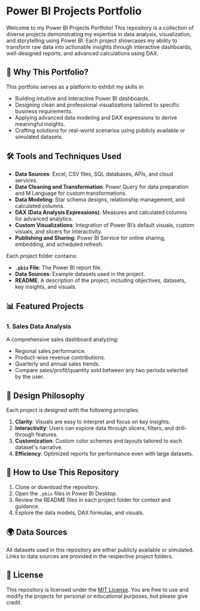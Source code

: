 # Power BI Projects Portfolio

Welcome to my Power BI Projects Portfolio! This repository is a collection of diverse projects demonstrating my expertise in data analysis, visualization, and storytelling using Power BI. Each project showcases my ability to transform raw data into actionable insights through interactive dashboards, well-designed reports, and advanced calculations using DAX.

## 🌟 **Why This Portfolio?**
This portfolio serves as a platform to exhibit my skills in:
- Building intuitive and interactive Power BI dashboards.
- Designing clean and professional visualizations tailored to specific business requirements.
- Applying advanced data modeling and DAX expressions to derive meaningful insights.
- Crafting solutions for real-world scenarios using publicly available or simulated datasets.

## 🛠️ **Tools and Techniques Used**
- **Data Sources**: Excel, CSV files, SQL databases, APIs, and cloud services.
- **Data Cleaning and Transformation**: Power Query for data preparation and M Language for custom transformations.
- **Data Modeling**: Star schema designs, relationship management, and calculated columns.
- **DAX (Data Analysis Expressions)**: Measures and calculated columns for advanced analytics.
- **Custom Visualizations**: Integration of Power BI’s default visuals, custom visuals, and slicers for interactivity.
- **Publishing and Sharing**: Power BI Service for online sharing, embedding, and scheduled refresh.

Each project folder contains:
- **`.pbix` File**: The Power BI report file.
- **Data Sources**: Example datasets used in the project.
- **README**: A description of the project, including objectives, datasets, key insights, and visuals.

## 📊 **Featured Projects**
### 1. **Sales Data Analysis**
A comprehensive sales dashboard analyzing:
- Regional sales performance.
- Product-wise revenue contributions.
- Quarterly and annual sales trends.
- Compare sales/profit/quantity sold between any two periods selected by the user.

## 🎨 **Design Philosophy**
Each project is designed with the following principles:
1. **Clarity**: Visuals are easy to interpret and focus on key insights.
2. **Interactivity**: Users can explore data through slicers, filters, and drill-through features.
3. **Customization**: Custom color schemes and layouts tailored to each dataset's narrative.
4. **Efficiency**: Optimized reports for performance even with large datasets.

## 🔧 **How to Use This Repository**
1. Clone or download the repository.
2. Open the `.pbix` files in Power BI Desktop.
3. Review the README files in each project folder for context and guidance.
4. Explore the data models, DAX formulas, and visuals.

## 🌍 **Data Sources**
All datasets used in this repository are either publicly available or simulated. Links to data sources are provided in the respective project folders.

## 🔐 **License**
This repository is licensed under the [MIT License](LICENSE). You are free to use and modify the projects for personal or educational purposes, but please give credit.

